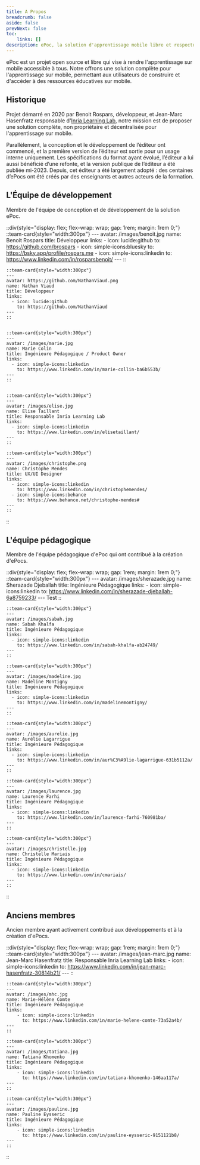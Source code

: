 ```yaml
---
title: A Propos
breadcrumb: false
aside: false
prevNext: false
toc:
    links: []
description: ePoc, la solution d'apprentissage mobile libre et respectueuse de la vie privée. Découvrez notre historique et l'équipe.
---
```



ePoc est un projet open source et libre qui vise à rendre l'apprentissage sur mobile accessible à tous.
Notre offrons une solution complète pour l'apprentissage sur mobile, permettant aux utilisateurs de construire et
d'accéder à des ressources éducatives sur mobile.

## Historique

Projet démarré en 2020 par Benoit Rospars, développeur, et Jean-Marc Hasenfratz responsable d'[Inria Learning Lab](https://learninglab.inria.fr), notre mission est de proposer une solution
complète, non propriétaire et décentralisée pour l'apprentissage sur mobile.

Parallèlement, la conception et le développement de l’éditeur ont commencé, et la première version de l’éditeur est sortie 
pour un usage interne uniquement. Les spécifications du format ayant évolué, l’éditeur a lui aussi bénéficié d’une refonte, 
et la version publique de l’éditeur a été publiée mi-2023. Depuis, cet éditeur a été largement adopté : des centaines d’ePocs
ont été créés par des enseignants et autres acteurs de la formation.


## L'Équipe de développement

Membre de l'équipe de conception et de développement de la solution ePoc.

::div{style="display: flex; flex-wrap: wrap; gap: 1rem; margin: 1rem 0;"}
    ::team-card{style="width:300px"}
    ---
    avatar: /images/benoit.jpg
    name: Benoit Rospars
    title: Développeur
    links:
        - icon: lucide:github
          to: https://github.com/brospars
        - icon: simple-icons:bluesky
          to: https://bsky.app/profile/rospars.me
        - icon: simple-icons:linkedin
          to: https://www.linkedin.com/in/rosparsbenoit/
    ---
    ::

    ::team-card{style="width:300px"}
    ---
    avatar: https://github.com/NathanViaud.png
    name: Nathan Viaud
    title: Développeur
    links:
      - icon: lucide:github
        to: https://github.com/NathanViaud
    ---
    ::


    ::team-card{style="width:300px"}
    ---
    avatar: /images/marie.jpg
    name: Marie Colin
    title: Ingénieure Pédagogique / Product Owner
    links:
      - icon: simple-icons:linkedin
        to: https://www.linkedin.com/in/marie-collin-ba6b553b/
    ---
    ::


    ::team-card{style="width:300px"}
    ---
    avatar: /images/elise.jpg
    name: Elise Taillant
    title: Responsable Inria Learning Lab
    links:
      - icon: simple-icons:linkedin
        to: https://www.linkedin.com/in/elisetaillant/
    ---
    ::

    ::team-card{style="width:300px"}
    ---
    avatar: /images/christophe.png
    name: Christophe Mendes
    title: UX/UI Designer
    links:
      - icon: simple-icons:linkedin
        to: https://www.linkedin.com/in/christophemendes/
      - icon: simple-icons:behance
        to: https://www.behance.net/christophe-mendes#
    ---
    ::
::

## L'équipe pédagogique

Membre de l'équipe pédagogique d'ePoc qui ont contribué à la création d'ePocs.

::div{style="display: flex; flex-wrap: wrap; gap: 1rem; margin: 1rem 0;"}
    ::team-card{style="width:300px"}
    ---
    avatar: /images/sherazade.jpg
    name: Sherazade Djeballah
    title: Ingénieure Pédagogique
    links:
        - icon: simple-icons:linkedin
          to: https://www.linkedin.com/in/sherazade-djeballah-6a8759233/
    ---
    Test
    ::

    ::team-card{style="width:300px"}
    ---
    avatar: /images/sabah.jpg
    name: Sabah Khalfa
    title: Ingénieure Pédagogique
    links:
      - icon: simple-icons:linkedin
        to: https://www.linkedin.com/in/sabah-khalfa-ab24749/
    ---
    ::

    ::team-card{style="width:300px"}
    ---
    avatar: /images/madeline.jpg
    name: Madeline Montigny
    title: Ingénieure Pédagogique
    links:
      - icon: simple-icons:linkedin
        to: https://www.linkedin.com/in/madelinemontigny/
    ---
    ::

    ::team-card{style="width:300px"}
    ---
    avatar: /images/aurelie.jpg
    name: Aurélie Lagarrigue
    title: Ingénieure Pédagogique
    links:
      - icon: simple-icons:linkedin
        to: https://www.linkedin.com/in/aur%C3%A9lie-lagarrigue-631b5112a/
    ---
    ::

    ::team-card{style="width:300px"}
    ---
    avatar: /images/laurence.jpg
    name: Laurence Farhi
    title: Ingénieure Pédagogique
    links:
      - icon: simple-icons:linkedin
        to: https://www.linkedin.com/in/laurence-farhi-760981ba/
    ---
    ::

    ::team-card{style="width:300px"}
    ---
    avatar: /images/christelle.jpg
    name: Christelle Mariais
    title: Ingénieure Pédagogique
    links:
      - icon: simple-icons:linkedin
        to: https://www.linkedin.com/in/cmariais/
    ---
    ::
::

## Anciens membres

Ancien membre ayant activement contribué aux développements et à la création d'ePocs.

::div{style="display: flex; flex-wrap: wrap; gap: 1rem; margin: 1rem 0;"}
    ::team-card{style="width:300px"}
    ---
    avatar: /images/jean-marc.jpg
    name: Jean-Marc Hasenfratz
    title: Responsable Inria Learning Lab
    links:
        - icon: simple-icons:linkedin
          to: https://www.linkedin.com/in/jean-marc-hasenfratz-30814b21/
    ---
    ::

    ::team-card{style="width:300px"}
    ---
    avatar: /images/mhc.jpg
    name: Marie-Hélène Comte
    title: Ingénieure Pédagogique
    links:
        - icon: simple-icons:linkedin
          to: https://www.linkedin.com/in/marie-helene-comte-73a52a4b/
    ---
    ::

    ::team-card{style="width:300px"}
    ---
    avatar: /images/tatiana.jpg
    name: Tatiana Khomenko
    title: Ingénieure Pédagogique
    links:
        - icon: simple-icons:linkedin
          to: https://www.linkedin.com/in/tatiana-khomenko-146aa117a/
    ---
    ::

    ::team-card{style="width:300px"}
    ---
    avatar: /images/pauline.jpg
    name: Pauline Eysseric
    title: Ingénieure Pédagogique
    links:
        - icon: simple-icons:linkedin
          to: https://www.linkedin.com/in/pauline-eysseric-9151121b8/
    ---
    ::
::





